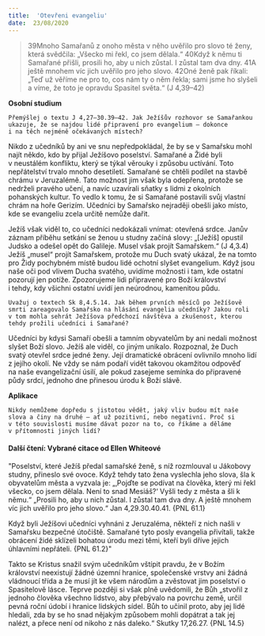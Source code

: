 ```yaml
---
title:  'Otevřeni evangeliu'
date:  23/08/2020
---
```


> <p></p>
> 39Mnoho Samařanů z onoho města v něho uvěřilo pro slovo té ženy, která svědčila: „Všecko mi řekl, co jsem dělala.“ 40Když k němu ti Samařané přišli, prosili ho, aby u nich zůstal. I zůstal tam dva dny. 41A ještě mnohem víc jich uvěřilo pro jeho slovo. 42Oné ženě pak říkali: „Teď už věříme ne pro to, cos nám ty o něm řekla; sami jsme ho slyšeli a víme, že toto je opravdu Spasitel světa.“ (J 4,39–42)

**Osobní studium**

`Přemýšlej o textu J 4,27–30.39–42. Jak Ježíšův rozhovor se Samařankou ukazuje, že se najdou lidé připravení pro evange­lium – dokonce i na těch nejméně očekávaných místech?`

Nikdo z učedníků by ani ve snu nepředpokládal, že by se v Samařsku mohl najít někdo, kdo by přijal Ježíšovo poselství. Samařané a Židé byli v neustálém konfliktu, který se týkal věrouky i způsobu uctívání. Toto nepřátelství trvalo mnoho desetiletí. Samařané se chtěli podílet na stavbě chrámu v Jeruzalémě. Tato možnost jim však byla odepřena, protože se nedrželi pravého učení, a navíc uzavírali sňatky s lidmi z okolních pohanských kultur. To vedlo k tomu, že si Samařané postavili svůj vlastní chrám na hoře Gerizím. Učedníci by Samařsko nejraději obešli jako místo, kde se evangeliu zcela určitě nemůže dařit.

Ježíš však viděl to, co učedníci nedokázali vnímat: otevřená srdce. Janův záznam příběhu setkání se ženou u studny začíná slovy: „[Ježíš] opustil Judsko a odešel opět do Galileje. Musel však projít Samařskem.“ (J 4,3.4) Ježíš „musel“ projít Samařskem, protože mu Duch svatý ukázal, že na tomto pro Židy pochybném místě budou lidé ochotní slyšet evangelium. Když jsou naše oči pod vlivem Ducha svatého, uvidíme možnosti i tam, kde ostatní pozorují jen potíže. Zpozorujeme lidi připravené pro Boží království i tehdy, kdy všichni ostatní uvidí jen ne­úrodnou, kamenitou půdu.

`Uvažuj o textech Sk 8,4.5.14. Jak během prvních měsíců po Ježíšově smrti zareagovalo Samařsko na hlásání evangelia učedníky? Jakou roli v tom mohla sehrát Ježíšova předchozí návštěva a zkušenost, kterou tehdy prožili učedníci i Samařané?`

Učedníci by kdysi Samaří obešli a tamním obyvatelům by ani nedali možnost slyšet Boží slovo. Ježíš ale viděl, co jiným unikalo. Rozpoznal, že Duch svatý otevřel srdce jedné ženy. Její dramatické obrácení ovlivnilo mnoho lidí z jejího okolí. Ne vždy se nám podaří vidět takovou okamžitou odpověď na naše evangelizační úsilí, ale pokud zasejeme semínka do připravené půdy srdcí, jednoho dne přinesou úrodu k Boží slávě.

**Aplikace**

`Nikdy nemůžeme dopředu s jistotou vědět, jaký vliv budou mít naše slova a činy na druhé – ať už pozitivní, nebo negativní. Proč si v této souvislosti musíme dávat pozor na to, co říkáme a děláme v přítomnosti jiných lidí?`

#### Další čtení: Vybrané citace od Ellen Whiteové

"Poselství, které Ježíš předal samařské ženě, s níž rozmlouval u Jákobovy studny, přineslo své ovoce. Když tehdy tato žena vyslechla jeho slova, šla k obyvatelům města a vyzvala je: „‚Pojďte se podívat na člověka, který mi řekl všecko, co jsem dělala. Není to snad Mesiáš?‘ Vyšli tedy z města a šli k němu.“ „Prosili ho, aby u nich zůstal. I zůstal tam dva dny. A ještě mnohem víc jich uvěřilo pro jeho slovo.“ Jan 4,29.30.40.41. {PNL 61.1}

Když byli Ježíšovi učedníci vyhnáni z Jeruzaléma, někteří z nich našli v Samařsku bezpečné útočiště. Samařané tyto posly evangelia přivítali, takže obrácení židé sklízeli bohatou úrodu mezi těmi, kteří byli dříve jejich úhlavními nepřáteli. {PNL 61.2}"

Takto se Kristus snažil svým učedníkům vštípit pravdu, že v Božím království neexistují žádné územní hranice, společenské vrstvy ani žádná vládnoucí třída a že musí jít ke všem národům a zvěstovat jim poselství o Spasitelově lásce. Teprve později si však plně uvědomili, že Bůh „stvořil z jednoho člověka všechno lidstvo, aby přebývalo na povrchu země, určil pevná roční údobí i hranice lidských sídel. Bůh to učinil proto, aby jej lidé hledali, zda by se ho snad nějakým způsobem mohli dopátrat a tak jej nalézt, a přece není od nikoho z nás daleko.“ Skutky 17,26.27. {PNL 14.5}